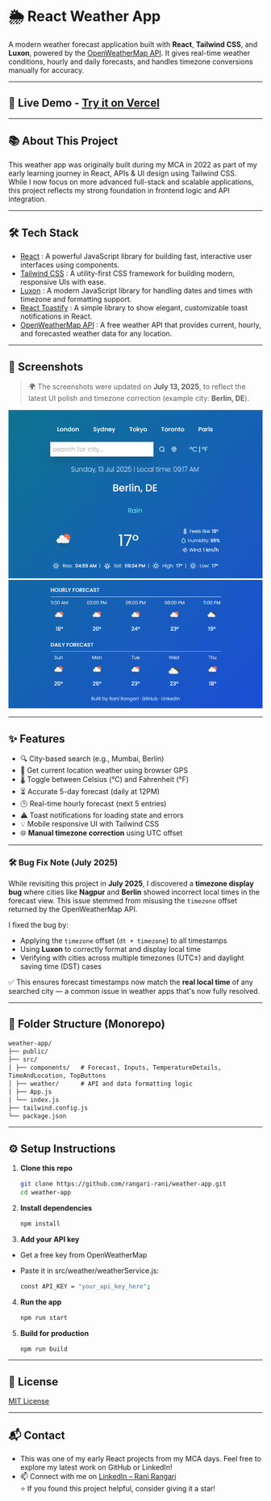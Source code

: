 # 🌦️ React Weather App

A modern weather forecast application built with **React**, **Tailwind CSS**, and **Luxon**, powered by the [OpenWeatherMap API](https://openweathermap.org/api). It gives real-time weather conditions, hourly and daily forecasts, and handles timezone conversions manually for accuracy.

---

## 🚀 Live Demo -  [Try it on Vercel](https://weather-glance-three.vercel.app/)

---

## 📚 About This Project

This weather app was originally built during my MCA in 2022 as part of my early learning journey in React, APIs & UI design using Tailwind CSS.  
While I now focus on more advanced full-stack and scalable applications, this project reflects my strong foundation in frontend logic and API integration.  

---

## 🛠️ Tech Stack

- [React](https://reactjs.org/) : A powerful JavaScript library for building fast, interactive user interfaces using components.  
- [Tailwind CSS](https://tailwindcss.com/) : A utility-first CSS framework for building modern, responsive UIs with ease.
- [Luxon](https://moment.github.io/luxon/) : A modern JavaScript library for handling dates and times with timezone and formatting support.
- [React Toastify](https://fkhadra.github.io/react-toastify/) : A simple library to show elegant, customizable toast notifications in React.
- [OpenWeatherMap API](https://openweathermap.org/api) : A free weather API that provides current, hourly, and forecasted weather data for any location.  

---

## 📸 Screenshots

> 🌍 The screenshots were updated on **July 13, 2025**, to reflect the latest UI polish and timezone correction (example city: **Berlin, DE**).

![Screenshot 1](https://github.com/rangari-rani/weather-app/blob/b88ee15722120604f1677292df8ca919bf1430e2/page1.png) 
![Screenshot 2](https://github.com/rangari-rani/weather-app/blob/b88ee15722120604f1677292df8ca919bf1430e2/page2.png)  

---

## ✨ Features

- 🔍 City-based search (e.g., Mumbai, Berlin)
- 📍 Get current location weather using browser GPS
- 🌡️ Toggle between Celsius (°C) and Fahrenheit (°F)
- ⏳ Accurate 5-day forecast (daily at 12PM)
- 🕒 Real-time hourly forecast (next 5 entries)
- ⚠️ Toast notifications for loading state and errors
- 💡 Mobile responsive UI with Tailwind CSS
- 🌐 **Manual timezone correction** using UTC offset

---

### 🛠️ Bug Fix Note (July 2025)

While revisiting this project in **July 2025**, I discovered a **timezone display bug** where cities like **Nagpur** and **Berlin** showed incorrect local times in the forecast view. This issue stemmed from misusing the `timezone` offset returned by the OpenWeatherMap API.

I fixed the bug by:

- Applying the `timezone` offset (`dt + timezone`) to all timestamps
- Using **Luxon** to correctly format and display local time
- Verifying with cities across multiple timezones (UTC±) and daylight saving time (DST) cases

✅ This ensures forecast timestamps now match the **real local time** of any searched city — a common issue in weather apps that's now fully resolved.

---

## 📁 Folder Structure (Monorepo)

```
weather-app/
├── public/
├── src/
│ ├── components/   # Forecast, Inputs, TemperatureDetails, TimeAndLocation, TopButtons
│ ├── weather/      # API and data formatting logic
│ ├── App.js
│ └── index.js
├── tailwind.config.js
└── package.json
```

---

## ⚙️ Setup Instructions

1. **Clone this repo**
   ```bash
   git clone https://github.com/rangari-rani/weather-app.git
   cd weather-app
   ```

2. **Install dependencies**
   ```bash
   npm install
   ```

3. **Add your API key**
   
 - Get a free key from OpenWeatherMap  
 - Paste it in src/weather/weatherService.js:

   ```bash
   const API_KEY = "your_api_key_here";
   ```

4. **Run the app**

   ```bash
   npm run start
   ```

5. **Build for production**

   ```bash
   npm run build
   ```

---

## 📜 License

[MIT License](LICENSE)

---

## 📬 Contact

-  This was one of my early React projects from my MCA days. Feel free to explore my latest work on GitHub or LinkedIn! 
- 📫 Connect with me on [LinkedIn – Rani Rangari](https://www.linkedin.com/in/rani-rangari/)  
⭐ If you found this project helpful, consider giving it a star!

